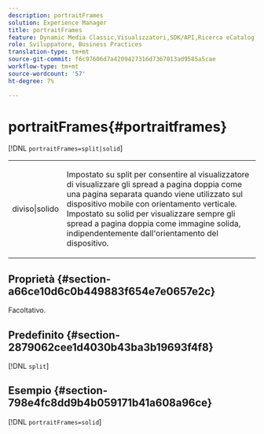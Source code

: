 ```yaml
---
description: portraitFrames
solution: Experience Manager
title: portraitFrames
feature: Dynamic Media Classic,Visualizzatori,SDK/API,Ricerca eCatalog
role: Sviluppatore, Business Practices
translation-type: tm+mt
source-git-commit: f6c97606d7a4209427316d7367013ad9585a5cae
workflow-type: tm+mt
source-wordcount: '57'
ht-degree: 7%

---
```



# portraitFrames{#portraitframes}

[!DNL `portraitFrames=split|solid`]

<table id="table_1D425B7685D448459CD3FE8D683C813C"> 
 <tbody> 
  <tr> 
   <td colname="col1"> <p> <span class="codeph"> diviso|solido</span> </p> </td> 
   <td colname="col2"> <p>Impostato su <span class="codeph"> split</span> per consentire al visualizzatore di visualizzare gli spread a pagina doppia come una pagina separata quando viene utilizzato sul dispositivo mobile con orientamento verticale. Impostato su <span class="codeph"> solid</span> per visualizzare sempre gli spread a pagina doppia come immagine solida, indipendentemente dall'orientamento del dispositivo. </p> </td> 
  </tr> 
 </tbody> 
</table>

## Proprietà {#section-a66ce10d6c0b449883f654e7e0657e2c}

Facoltativo.

## Predefinito {#section-2879062cee1d4030b43ba3b19693f4f8}

[!DNL `split`]

## Esempio {#section-798e4fc8dd9b4b059171b41a608a96ce}

[!DNL `portraitFrames=solid`]
